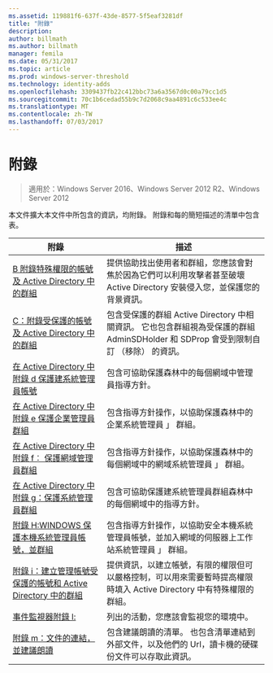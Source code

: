 ```yaml
---
ms.assetid: 119881f6-637f-43de-8577-5f5eaf3281df
title: "附錄"
description: 
author: billmath
ms.author: billmath
manager: femila
ms.date: 05/31/2017
ms.topic: article
ms.prod: windows-server-threshold
ms.technology: identity-adds
ms.openlocfilehash: 3309437fb22c412bbc73a6a3567d0c00a79cc1d5
ms.sourcegitcommit: 70c1b6cedad55b9c7d2068c9aa4891c6c533ee4c
ms.translationtype: MT
ms.contentlocale: zh-TW
ms.lasthandoff: 07/03/2017
---
```

# <a name="appendices"></a>附錄

>適用於：Windows Server 2016、Windows Server 2012 R2、Windows Server 2012

本文件擴大本文件中所包含的資訊，均附錄。 附錄和每的簡短描述的清單中包含表。  
  

|**附錄**|**描述**|  
| --- | --- | 
|[B 附錄特殊權限的帳號及 Active Directory 中的群組](../../../ad-ds/plan/security-best-practices/Appendix-B--Privileged-Accounts-and-Groups-in-Active-Directory.md)|提供協助找出使用者和群組，您應該會對焦於因為它們可以利用攻擊者甚至破壞 Active Directory 安裝侵入您，並保護您的背景資訊。|  
|[C：附錄受保護的帳號及 Active Directory 中的群組](../../../ad-ds/plan/security-best-practices/Appendix-C--Protected-Accounts-and-Groups-in-Active-Directory.md)|包含受保護的群組 Active Directory 中相關資訊。 它也包含群組視為受保護的群組 AdminSDHolder 和 SDProp 會受到限制自訂 （移除） 的資訊。|  
|[在 Active Directory 中附錄 d 保護建系統管理員帳號](../../../ad-ds/plan/security-best-practices/Appendix-D--Securing-Built-In-Administrator-Accounts-in-Active-Directory.md)|包含可協助保護森林中的每個網域中管理員指導方針。|  
|[在 Active Directory 中附錄 e 保護企業管理員群組](../../../ad-ds/plan/security-best-practices/Appendix-E--Securing-Enterprise-Admins-Groups-in-Active-Directory.md)|包含指導方針操作，以協助保護森林中的企業系統管理員 」 群組。|  
|[在 Active Directory 中附錄 f︰ 保護網域管理員群組](../../../ad-ds/plan/security-best-practices/Appendix-F--Securing-Domain-Admins-Groups-in-Active-Directory.md)|包含指導方針操作，以協助保護森林中的每個網域中的網域系統管理員 」 群組。|  
|[在 Active Directory 中附錄 g：保護系統管理員群組](../../../ad-ds/plan/security-best-practices/Appendix-G--Securing-Administrators-Groups-in-Active-Directory.md)|包含可協助保護建系統管理員群組森林中的每個網域中的指導方針。|  
|[附錄 H:WINDOWS 保護本機系統管理員帳號，並群組](../../../ad-ds/plan/security-best-practices/Appendix-H--Securing-Local-Administrator-Accounts-and-Groups.md)|包含指導方針操作，以協助安全本機系統管理員帳號，並加入網域的伺服器上工作站系統管理員 」 群組。|  
|[附錄 i：建立管理帳號受保護的帳號和 Active Directory 中的群組](../../../ad-ds/manage/component-updates/Appendix-I--Creating-Management-Accounts-for-Protected-Accounts-and-Groups-in-Active-Directory.md)|提供資訊，以建立帳號，有限的權限但可以嚴格控制，可以用來需要暫時提高權限時填入 Active Directory 中有特殊權限的群組。|   
|[事件監視器附錄 l:](../../../ad-ds/plan/Appendix-L--Events-to-Monitor.md)|列出的活動，您應該會監視您的環境中。|  
|[附錄 m：文件的連結，並建議朗讀](../../../ad-ds/manage/Appendix-M--Document-Links-and-Recommended-Reading.md)|包含建議朗讀的清單。 也包含清單連結到外部文件，以及他們的 Url，讀卡機的硬碟份文件可以存取此資訊。|  
  



